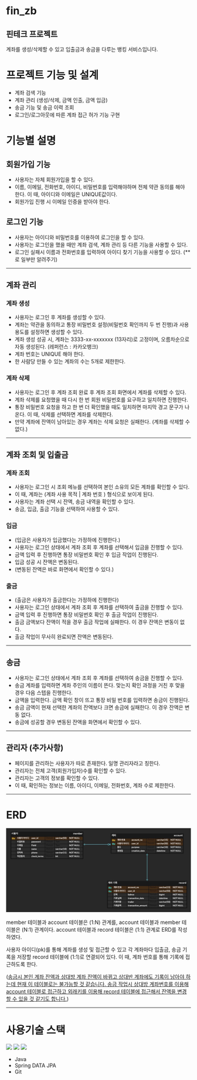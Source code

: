 # fin_zb
## 핀테크 프로젝트

계좌를 생성/삭제할 수 있고 입출금과 송금을 다루는 뱅킹 서비스입니다.

# 프로젝트 기능 및 설계
- 계좌 검색 기능
- 계좌 관리 (생성/삭제, 금액 인출, 금액 입금)
- 송금 기능 및 송금 이력 조회
- 로그인/로그아웃에 따른 계좌 접근 허가 기능 구현


# 기능별 설명
## 회원가입 기능
- 사용자는 자체 회원가입을 할 수 있다.
- 이름, 이메일, 전화번호, 아이디, 비밀번호를 입력해야하며 전체 약관 동의를 해야 한다. 이 때, 아이디와 이메일은 UNIQUE값이다.
- 회원가입 진행 시 이메일 인증을 받아야 한다.

## 로그인 기능
- 사용자는 아이디와 비밀번호를 이용하여 로그인을 할 수 있다.
- 사용자는 로그인을 했을 때만 계좌 검색, 계좌 관리 등 다른 기능을 사용할 수 있다.
- 로그인 실패시 이름과 전화번호를 입력하여 아이디 찾기 기능을 사용할 수 있다. (**로 일부만 알려주기)

---
## 계좌 관리
### 계좌 생성
- 사용자는 로그인 후 계좌를 생성할 수 있다.
- 계좌는 약관을 동의하고 통장 비밀번호 설정(비밀번호 확인까지 두 번 진행)과 사용용도를 설정하면 생성할 수 있다.
- 계좌 생성 성공 시, 계좌는 3333-xx-xxxxxxx (13자리)로 고정이며, 오름차순으로 자동 생성된다. (레퍼런스 : 카카오뱅크)
- 계좌 번호는 UNIQUE 해야 한다.
- 한 사람당 만들 수 있는 계좌의 수는 5개로 제한한다.

### 계좌 삭제
- 사용자는 로그인 후 계좌 조회 완료 후 계좌 조회 화면에서 계좌를 삭제할 수 있다.
- 계좌 삭제를 요청했을 때 다시 한 번 회원 비밀번호를 요구하고 일치하면 진행한다.
- 통장 비밀번호 요청을 하고 한 번 더 확인했을 때도 일치하면 마지막 경고 문구가 나온다. 
  이 때, 삭제를 선택하면 계좌를 삭제한다.
- 만약 계좌에 잔액이 남아있는 경우 계좌는 삭제 요청은 실패한다. (계좌를 삭제할 수 없다.)

---
## 계좌 조회 및 입출금

### 계좌 조회
- 사용자는 로그인 시 조회 메뉴를 선택하여 본인 소유의 모든 계좌를 확인할 수 있다.
- 이 때, 계좌는 (계좌 사용 목적 | 계좌 번호 ) 형식으로 보이게 된다.
- 사용자는 계좌 선택 시 잔액, 송금 내역을 확인할 수 있다.
- 송금, 입금, 출금 기능을 선택하여 사용할 수 있다.

### 입금
- (입금은 사용자가 입금했다는 가정하에 진행한다.)
- 사용자는 로그인 상태에서 계좌 조회 후 계좌를 선택해서 입금을 진행할 수 있다.
- 금액 입력 후 진행하면 통장 비밀번호 확인 후 입금 작업이 진행된다.
- 입금 성공 시 잔액은 변동된다.
- (변동된 잔액은 바로 화면에서 확인할 수 있다.)

### 출금
- (출금은 사용자가 출금한다는 가정하에 진행한다)
- 사용자는 로그인 상태에서 계좌 조회 후 계좌를 선택하여 출금을 진행할 수 있다.
- 금액 입력 후 진행하면 통장 비밀번호 확인 후 출금 작업이 진행된다.
- 출금 금액보다 잔액이 적을 경우 출금 작업에 실패한다. 이 경우 잔액은 변동이 없다.
- 출금 작업이 무사히 완료되면 잔액은 변동된다.

---
## 송금
- 사용자는 로그인 상태에서 계좌 조회 후 계좌를 선택하여 송금을 진행할 수 있다.
- 송금 계좌를 입력하면 계좌 주인의 이름이 뜬다. 맞는지 확인 과정을 거친 후 맞을 경우 다음 스텝을 진행한다.
- 금액을 입력한다. 금액 확인 창이 뜨고 통장 비밀 번호를 입력하면 송금이 진행된다.
- 송금 금액이 현재 선택한 계좌의 잔액보다 크면 송금에 실패한다. 이 경우 잔액은 변동 없다.
- 송금에 성공할 경우 변동된 잔액을 화면에서 확인할 수 있다.

---
## 관리자 (추가사항)
- 페이지를 관리하는 사용자가 따로 존재한다. 일명 관리자라고 칭한다.
- 관리자는 전체 고객(회원가입자)수를 확인할 수 있다.
- 관리자는 고객의 정보를 확인할 수 있다.
- 이 때, 확인하는 정보는 이름, 아이디, 이메일, 전화번호, 계좌 수로 제한한다.

---
# ERD
![img_3.png](readme/erd.png)

member 테이블과 account 테이블은 (1:N) 관계를, account 테이블과 member 테이블은 (N:1) 관계이다. 
account 테이블과 record 테이블은 (1:1) 관계로 ERD를 작성하였다.

사용자 아이디(pk)를 통해 계좌를 생성 및 접근할 수 있고 각 계좌마다 입출금, 송금 기록을 저장할 record 테이블에 (1:1)로 연결되어 있다.
이 때, 계좌 번호를 통해 기록에 접근하도록 한다.

(<U>송금시 본인 계좌 잔액과 상대방 계좌 잔액이 바뀌고 상대반 계좌에도 기록이 남아야 하는데 현재 이 테이블로는 불가능할 것 같습니다.
송금 작업시 상대방 계좌번호를 이용해 account 테이블로 접근하고 외래키를 이용해 record 테이블에 접근해서 잔액을 변경할 수 있을 것 같기도 합니다.</U>)
 
---
# 사용기술 스택
<img src="https://img.shields.io/badge/Spring-6DB33F?style=for-the-badge&logo=Spring&logoColor=green"> <img src="https://img.shields.io/badge/Spring Boot-6DB33F?style=for-the-badge&logo=Spring Boot&logoColor=yellow"> <img src="https://img.shields.io/badge/Spring Security-6DB33F?style=for-the-badge&logo=Spring&logoColor=green">

- Java
- Spring DATA JPA
- Git

